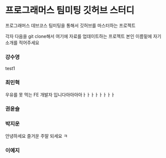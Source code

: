 # 프로그래머스 팀미팅 깃허브 스터디

프로그래머스 데브코스 팀미팅을 통해서 깃허브를 마스터하는 프로젝트

각자 다음을 git clone해서 여기에 자료를 업데이트하는 프로젝트
본인 이름밑에 자기 소개를 적어주세요

### 강수영

test1

### 최민혁 

우유를 못 먹는 FE 개발자 입니다아아아아ㅏㅏㅏㅏㅏㅏㅏㅏ

### 권윤슬

### 박지운
안녕하세요 즐거운 주말 되세요 ㅋ

### 이예지
